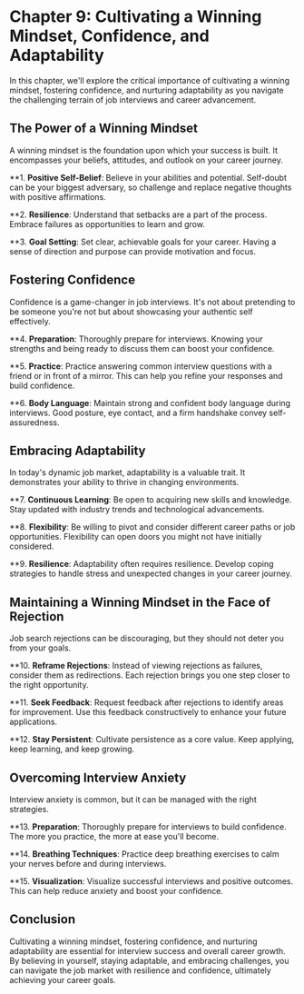Chapter 9: Cultivating a Winning Mindset, Confidence, and Adaptability
======================================================================

In this chapter, we'll explore the critical importance of cultivating a winning mindset, fostering confidence, and nurturing adaptability as you navigate the challenging terrain of job interviews and career advancement.

The Power of a Winning Mindset
------------------------------

A winning mindset is the foundation upon which your success is built. It encompasses your beliefs, attitudes, and outlook on your career journey.

\*\*1. **Positive Self-Belief**: Believe in your abilities and potential. Self-doubt can be your biggest adversary, so challenge and replace negative thoughts with positive affirmations.

\*\*2. **Resilience**: Understand that setbacks are a part of the process. Embrace failures as opportunities to learn and grow.

\*\*3. **Goal Setting**: Set clear, achievable goals for your career. Having a sense of direction and purpose can provide motivation and focus.

Fostering Confidence
--------------------

Confidence is a game-changer in job interviews. It's not about pretending to be someone you're not but about showcasing your authentic self effectively.

\*\*4. **Preparation**: Thoroughly prepare for interviews. Knowing your strengths and being ready to discuss them can boost your confidence.

\*\*5. **Practice**: Practice answering common interview questions with a friend or in front of a mirror. This can help you refine your responses and build confidence.

\*\*6. **Body Language**: Maintain strong and confident body language during interviews. Good posture, eye contact, and a firm handshake convey self-assuredness.

Embracing Adaptability
----------------------

In today's dynamic job market, adaptability is a valuable trait. It demonstrates your ability to thrive in changing environments.

\*\*7. **Continuous Learning**: Be open to acquiring new skills and knowledge. Stay updated with industry trends and technological advancements.

\*\*8. **Flexibility**: Be willing to pivot and consider different career paths or job opportunities. Flexibility can open doors you might not have initially considered.

\*\*9. **Resilience**: Adaptability often requires resilience. Develop coping strategies to handle stress and unexpected changes in your career journey.

Maintaining a Winning Mindset in the Face of Rejection
------------------------------------------------------

Job search rejections can be discouraging, but they should not deter you from your goals.

\*\*10. **Reframe Rejections**: Instead of viewing rejections as failures, consider them as redirections. Each rejection brings you one step closer to the right opportunity.

\*\*11. **Seek Feedback**: Request feedback after rejections to identify areas for improvement. Use this feedback constructively to enhance your future applications.

\*\*12. **Stay Persistent**: Cultivate persistence as a core value. Keep applying, keep learning, and keep growing.

Overcoming Interview Anxiety
----------------------------

Interview anxiety is common, but it can be managed with the right strategies.

\*\*13. **Preparation**: Thoroughly prepare for interviews to build confidence. The more you practice, the more at ease you'll become.

\*\*14. **Breathing Techniques**: Practice deep breathing exercises to calm your nerves before and during interviews.

\*\*15. **Visualization**: Visualize successful interviews and positive outcomes. This can help reduce anxiety and boost your confidence.

Conclusion
----------

Cultivating a winning mindset, fostering confidence, and nurturing adaptability are essential for interview success and overall career growth. By believing in yourself, staying adaptable, and embracing challenges, you can navigate the job market with resilience and confidence, ultimately achieving your career goals.
